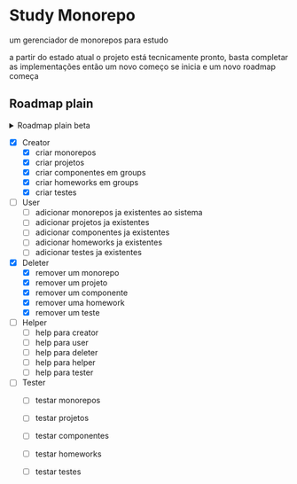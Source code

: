 # Study Monorepo
 um gerenciador de monorepos para estudo


 a partir do estado atual o projeto está tecnicamente pronto, basta completar as implementações então
 um novo começo se inicia e um novo roadmap começa


 Roadmap plain
 ---------------------------------------------------------

<details>
   <summary>Roadmap plain beta</summary>

 - [x] criar uma estrutura basica para ser escalada
   - [x] implementar o padrão strategy para escalabilidade de funções
      - [x] criar o metodo menu help
         - [x] sair do monolito, criação de classes externas e independentes
         - [x] implementar um padrão de comandos
         - [x] refatorar o fluxo de execução
      - [x] criar o metodo exit
   - [x] gestão de monorepo completa
      - [x] logar em um monorepo
      - [x] sair do monorepo
      - [x] criar um monorepo
      - [x] remover um monorepo

</details>


 - [x] Creator
   - [x] criar monorepos
   - [x] criar projetos
   - [x] criar componentes em groups
   - [x] criar homeworks em groups
   - [x] criar testes
 - [ ] User
   - [ ] adicionar monorepos ja existentes ao sistema
   - [ ] adicionar projetos ja existentes
   - [ ] adicionar componentes ja existentes
   - [ ] adicionar homeworks ja existentes
   - [ ] adicionar testes ja existentes
 - [x] Deleter
   - [x] remover um monorepo
   - [x] remover um projeto
   - [x] remover um componente
   - [x] remover uma homework
   - [x] remover um teste
 - [ ] Helper
   - [ ] help para creator
   - [ ] help para user
   - [ ] help para deleter
   - [ ] help para helper
   - [ ] help para tester
 - [ ] Tester
   - [ ] testar monorepos
   - [ ] testar projetos
   - [ ] testar componentes
   - [ ] testar homeworks
   - [ ] testar testes

